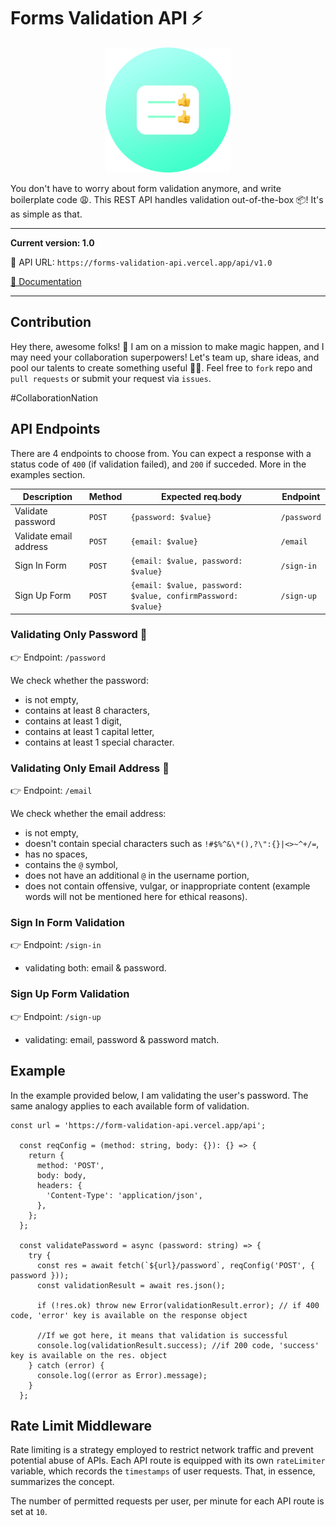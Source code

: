# Forms Validation API ⚡

<p align="center">
  <img width="200" src="/public/icon.png">
</p>

You don't have to worry about form validation anymore, and write boilerplate code 😩. This REST API handles validation out-of-the-box 📦! It's as simple as that.

---

**Current version: 1.0**

🔗 API URL: `https://forms-validation-api.vercel.app/api/v1.0`

[🔗 Documentation](https://forms-validation-api.vercel.app)

---

## Contribution

Hey there, awesome folks! 👋 I am on a mission to make magic happen, and I may need your collaboration superpowers! Let's team up, share ideas, and pool our talents to create something useful 🚀💫. Feel free to `fork` repo and `pull requests` or submit your request via `issues`.

#CollaborationNation

## API Endpoints

There are 4 endpoints to choose from.
You can expect a response with a status code of `400` (if validation failed), and `200` if succeded. More in the examples section.

| Description            | Method | Expected req.body                                            | Endpoint    |
| ---------------------- | ------ | ------------------------------------------------------------ | ----------- |
| Validate password      | `POST` | `{password: $value}`                                         | `/password` |
| Validate email address | `POST` | `{email: $value}`                                            | `/email`    |
| Sign In Form           | `POST` | `{email: $value, password: $value}`                          | `/sign-in`  |
| Sign Up Form           | `POST` | `{email: $value, password: $value, confirmPassword: $value}` | `/sign-up`  |

### Validating Only Password 🔑

👉 Endpoint: `/password`

We check whether the password:

- is not empty,
- contains at least 8 characters,
- contains at least 1 digit,
- contains at least 1 capital letter,
- contains at least 1 special character.

### Validating Only Email Address 📧

👉 Endpoint: `/email`

We check whether the email address:

- is not empty,
- doesn't contain special characters such as `!#$%^&\*(),?\":{}|<>~^+/=`,
- has no spaces,
- contains the `@` symbol,
- does not have an additional `@` in the username portion,
- does not contain offensive, vulgar, or inappropriate content (example words will not be mentioned here for ethical reasons).

### Sign In Form Validation

👉 Endpoint: `/sign-in`

- validating both: email & password.

### Sign Up Form Validation

👉 Endpoint: `/sign-up`

- validating: email, password & password match.

## Example

In the example provided below, I am validating the user's password. The same analogy applies to each available form of validation.

```
const url = 'https://form-validation-api.vercel.app/api';

  const reqConfig = (method: string, body: {}): {} => {
    return {
      method: 'POST',
      body: body,
      headers: {
        'Content-Type': 'application/json',
      },
    };
  };

  const validatePassword = async (password: string) => {
    try {
      const res = await fetch(`${url}/password`, reqConfig('POST', { password }));
      const validationResult = await res.json();

      if (!res.ok) throw new Error(validationResult.error); // if 400 code, 'error' key is available on the response object

      //If we got here, it means that validation is successful
      console.log(validationResult.success); //if 200 code, 'success' key is available on the res. object
    } catch (error) {
      console.log((error as Error).message);
    }
  };

```

## Rate Limit Middleware

Rate limiting is a strategy employed to restrict network traffic and prevent potential abuse of APIs. Each API route is equipped with its own `rateLimiter` variable, which records the `timestamps` of user requests. That, in essence, summarizes the concept.

The number of permitted requests per user, per minute for each API route is set at `10`.
